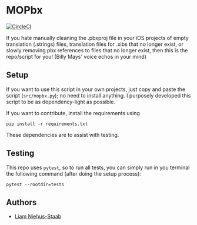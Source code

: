 # MOPbx

[![CircleCI](https://circleci.com/gh/niehusst/MOPbx.svg?style=svg)](https://app.circleci.com/pipelines/github/niehusst/MOPbx)

If you hate manually cleaning the .pbxproj file in your iOS projects of
empty translation (.strings) files, translation files for .xibs that no
longer exist, or slowly removing pbx references to files that no longer 
exist, then this is the repo/script for you! (Billy Mays' voice echos
in your mind)

## Setup

If you want to use this script in your own projects, just copy and paste
the script (`src/mopbx.py`); no need to install anything. I purposely 
developed this script to be as dependency-light as possible.

If you want to contribute, install the requirements using
```
pip install -r requirements.txt
```
These dependencies are to assist with testing.

## Testing

This repo uses `pytest`, so to run all tests, you can simply run in you
terminal the following command (after doing the setup process):
```
pytest --rootdir=tests
```

## Authors

* [Liam Niehus-Staab](https://github.com/niehusst)

